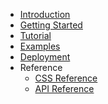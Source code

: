 <!-- docs/_sidebar.md -->

* [Introduction](/readme.md)
* [Getting Started](/getting-started.md?id=getting-started)
* [Tutorial](/tutorial.md?id=tutorial)
* [Examples](/examples.md)
* [Deployment](/deployment.md)
* Reference
  * [CSS Reference](/css-reference.md?id=responsive-paper-css-reference)
  * [API Reference](/api-reference.md)
